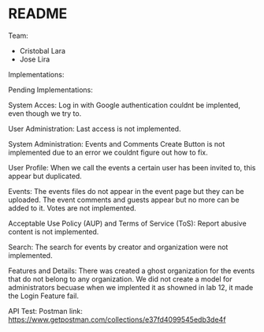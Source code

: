 # README

Team:

* Cristobal Lara
* Jose Lira

Implementations:


Pending Implementations:

System Acces:
Log in with Google authentication couldnt be implented, even though we try to.

User Administration:
Last access is not implemented.

System Administration:
Events and Comments Create Button is not implemented due to an error we couldnt figure out how to fix.

User Profile:
When we call the events a certain user has been invited to, this appear but duplicated.

Events:
The events files do not appear in  the event page but they can be uploaded.
The event comments and guests appear but no more can be added to it.
Votes are not implemented.

Acceptable Use Policy (AUP) and Terms of Service (ToS):
Report abusive content is not implemented.

Search:
The search for events by creator and organization were not implemented.

Features and Details:
There was created a ghost organization for the events that do not belong to any organization.
We did not create a model for administrators becuase when we implented it as showned in lab 12, it made the Login Feature fail.

API Test:
Postman link: https://www.getpostman.com/collections/e37fd4099545edb3de4f





